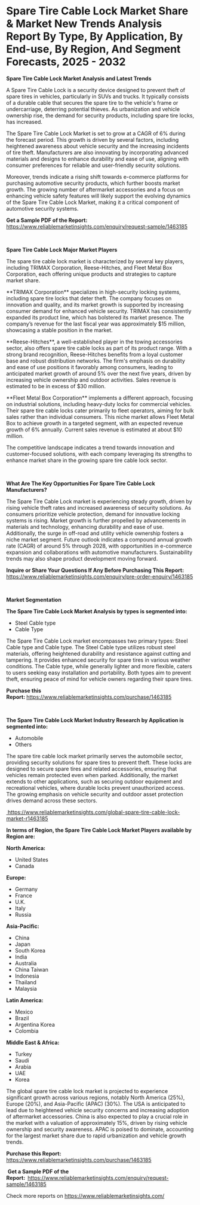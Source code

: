 <p><h1>Spare Tire Cable Lock Market Share & Market New Trends Analysis Report By Type, By Application, By End-use, By Region, And Segment Forecasts, 2025 - 2032</h1></p><p><strong>Spare Tire Cable Lock Market Analysis and Latest Trends</strong></p>
<p><p>A Spare Tire Cable Lock is a security device designed to prevent theft of spare tires in vehicles, particularly in SUVs and trucks. It typically consists of a durable cable that secures the spare tire to the vehicle's frame or undercarriage, deterring potential thieves. As urbanization and vehicle ownership rise, the demand for security products, including spare tire locks, has increased.</p><p>The Spare Tire Cable Lock Market is set to grow at a CAGR of 6% during the forecast period. This growth is driven by several factors, including heightened awareness about vehicle security and the increasing incidents of tire theft. Manufacturers are also innovating by incorporating advanced materials and designs to enhance durability and ease of use, aligning with consumer preferences for reliable and user-friendly security solutions.</p><p>Moreover, trends indicate a rising shift towards e-commerce platforms for purchasing automotive security products, which further boosts market growth. The growing number of aftermarket accessories and a focus on enhancing vehicle safety features will likely support the evolving dynamics of the Spare Tire Cable Lock Market, making it a critical component of automotive security systems.</p></p>
<p><strong>Get a Sample PDF of the Report:&nbsp;</strong> <a href="https://www.reliablemarketinsights.com/enquiry/request-sample/1463185?utm_campaign=2135&utm_medium=2&utm_source=Github&utm_content=ia&utm_term=18022025&utm_id=spare-tire-cable-lock">https://www.reliablemarketinsights.com/enquiry/request-sample/1463185</a></p>
<p>&nbsp;</p>
<p><strong>Spare Tire Cable Lock Major Market Players</strong></p>
<p><p>The spare tire cable lock market is characterized by several key players, including TRIMAX Corporation, Reese-Hitches, and Fleet Metal Box Corporation, each offering unique products and strategies to capture market share.</p><p>**TRIMAX Corporation** specializes in high-security locking systems, including spare tire locks that deter theft. The company focuses on innovation and quality, and its market growth is supported by increasing consumer demand for enhanced vehicle security. TRIMAX has consistently expanded its product line, which has bolstered its market presence. The company’s revenue for the last fiscal year was approximately $15 million, showcasing a stable position in the market.</p><p>**Reese-Hitches**, a well-established player in the towing accessories sector, also offers spare tire cable locks as part of its product range. With a strong brand recognition, Reese-Hitches benefits from a loyal customer base and robust distribution networks. The firm's emphasis on durability and ease of use positions it favorably among consumers, leading to anticipated market growth of around 5% over the next five years, driven by increasing vehicle ownership and outdoor activities. Sales revenue is estimated to be in excess of $30 million.</p><p>**Fleet Metal Box Corporation** implements a different approach, focusing on industrial solutions, including heavy-duty locks for commercial vehicles. Their spare tire cable locks cater primarily to fleet operators, aiming for bulk sales rather than individual consumers. This niche market allows Fleet Metal Box to achieve growth in a targeted segment, with an expected revenue growth of 6% annually. Current sales revenue is estimated at about $10 million.</p><p>The competitive landscape indicates a trend towards innovation and customer-focused solutions, with each company leveraging its strengths to enhance market share in the growing spare tire cable lock sector.</p></p>
<p>&nbsp;</p>
<p><strong>What Are The Key Opportunities For Spare Tire Cable Lock Manufacturers?</strong></p>
<p><p>The Spare Tire Cable Lock market is experiencing steady growth, driven by rising vehicle theft rates and increased awareness of security solutions. As consumers prioritize vehicle protection, demand for innovative locking systems is rising. Market growth is further propelled by advancements in materials and technology, enhancing durability and ease of use. Additionally, the surge in off-road and utility vehicle ownership fosters a niche market segment. Future outlook indicates a compound annual growth rate (CAGR) of around 5% through 2028, with opportunities in e-commerce expansion and collaborations with automotive manufacturers. Sustainability trends may also shape product development moving forward.</p></p>
<p><strong>Inquire or Share Your Questions If Any Before Purchasing This Report:</strong> <a href="https://www.reliablemarketinsights.com/enquiry/pre-order-enquiry/1463185?utm_campaign=2135&utm_medium=2&utm_source=Github&utm_content=ia&utm_term=18022025&utm_id=spare-tire-cable-lock">https://www.reliablemarketinsights.com/enquiry/pre-order-enquiry/1463185</a></p>
<p>&nbsp;</p>
<p><strong>Market Segmentation</strong></p>
<p><strong>The Spare Tire Cable Lock Market Analysis by types is segmented into:</strong></p>
<p><ul><li>Steel Cable type</li><li>Cable Type</li></ul></p>
<p><p>The Spare Tire Cable Lock market encompasses two primary types: Steel Cable type and Cable type. The Steel Cable type utilizes robust steel materials, offering heightened durability and resistance against cutting and tampering. It provides enhanced security for spare tires in various weather conditions. The Cable type, while generally lighter and more flexible, caters to users seeking easy installation and portability. Both types aim to prevent theft, ensuring peace of mind for vehicle owners regarding their spare tires.</p></p>
<p><strong>Purchase this Report:&nbsp;</strong><a href="https://www.reliablemarketinsights.com/purchase/1463185?utm_campaign=2135&utm_medium=2&utm_source=Github&utm_content=ia&utm_term=18022025&utm_id=spare-tire-cable-lock">https://www.reliablemarketinsights.com/purchase/1463185</a></p>
<p>&nbsp;</p>
<p><strong>The Spare Tire Cable Lock Market Industry Research by Application is segmented into:</strong></p>
<p><ul><li>Automobile</li><li>Others</li></ul></p>
<p><p>The spare tire cable lock market primarily serves the automobile sector, providing security solutions for spare tires to prevent theft. These locks are designed to secure spare tires and related accessories, ensuring that vehicles remain protected even when parked. Additionally, the market extends to other applications, such as securing outdoor equipment and recreational vehicles, where durable locks prevent unauthorized access. The growing emphasis on vehicle security and outdoor asset protection drives demand across these sectors.</p></p>
<p><a href="https://www.reliablemarketinsights.com/global-spare-tire-cable-lock-market-r1463185?utm_campaign=2135&utm_medium=2&utm_source=Github&utm_content=ia&utm_term=18022025&utm_id=spare-tire-cable-lock">&nbsp;https://www.reliablemarketinsights.com/global-spare-tire-cable-lock-market-r1463185</a></p>
<p><strong>In terms of Region, the Spare Tire Cable Lock Market Players available by Region are:</strong></p>
<p>
    <p> <strong> North America: </strong>
        <ul>
            <li>United States</li>
            <li>Canada</li>
        </ul>
        </p> 
    <p> <strong> Europe: </strong>
        <ul>
            <li>Germany</li>
            <li>France</li>
            <li>U.K.</li>
            <li>Italy</li>
            <li>Russia</li>
        </ul>
        </p> 
    <p> <strong> Asia-Pacific: </strong>
        <ul>
            <li>China</li>
            <li>Japan</li>
            <li>South Korea</li>
            <li>India</li>
            <li>Australia</li>
            <li>China Taiwan</li>
            <li>Indonesia</li>
            <li>Thailand</li>
            <li>Malaysia</li>
        </ul>
        </p> 
    <p> <strong> Latin America: </strong>
        <ul>
            <li>Mexico</li>
            <li>Brazil</li>
            <li>Argentina Korea</li>
            <li>Colombia</li>
        </ul>
        </p> 
    <p> <strong> Middle East & Africa: </strong>
        <ul>
            <li>Turkey</li>
            <li>Saudi</li>
            <li>Arabia</li>
            <li>UAE</li>
            <li>Korea</li>
        </ul>
    </p>
    </p>
<p><p>The global spare tire cable lock market is projected to experience significant growth across various regions, notably North America (25%), Europe (20%), and Asia-Pacific (APAC) (30%). The USA is anticipated to lead due to heightened vehicle security concerns and increasing adoption of aftermarket accessories. China is also expected to play a crucial role in the market with a valuation of approximately 15%, driven by rising vehicle ownership and security awareness. APAC is poised to dominate, accounting for the largest market share due to rapid urbanization and vehicle growth trends.</p></p>
<p><strong>Purchase this Report: </strong><a href="https://www.reliablemarketinsights.com/purchase/1463185?utm_campaign=2135&utm_medium=2&utm_source=Github&utm_content=ia&utm_term=18022025&utm_id=spare-tire-cable-lock">https://www.reliablemarketinsights.com/purchase/1463185</a></p>
<p>&nbsp;<strong>Get a Sample PDF of the Report:&nbsp;&nbsp;</strong><a href="https://www.reliablemarketinsights.com/enquiry/request-sample/1463185?utm_campaign=2135&utm_medium=2&utm_source=Github&utm_content=ia&utm_term=18022025&utm_id=spare-tire-cable-lock">https://www.reliablemarketinsights.com/enquiry/request-sample/1463185</a></p>
<p><strong></strong></p>
<p>Check more reports on <a href="https://www.reliablemarketinsights.com/?utm_campaign=2135&utm_medium=2&utm_source=Github&utm_content=ia&utm_term=18022025&utm_id=spare-tire-cable-lock">https://www.reliablemarketinsights.com/</a></p>